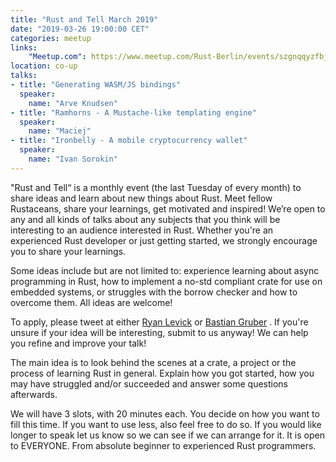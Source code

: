 ```yaml
---
title: "Rust and Tell March 2019"
date: "2019-03-26 19:00:00 CET"
categories: meetup
links:
    "Meetup.com": https://www.meetup.com/Rust-Berlin/events/szgnqqyzfbjc/
location: co-up
talks:
- title: "Generating WASM/JS bindings"
  speaker:
    name: "Arve Knudsen"
- title: "Ramhorns - A Mustache-like templating engine"
  speaker:
    name: "Maciej"
- title: "Ironbelly - A mobile cryptocurrency wallet"
  speaker:
    name: "Ivan Sorokin"
---
```


"Rust and Tell“ is a monthly event (the last Tuesday of every month) to share ideas and learn about new things about Rust. Meet fellow Rustaceans, share your learnings, get motivated and inspired! We’re open to any and all kinds of talks about any subjects that you think will be interesting to an audience interested in Rust. Whether you're an experienced Rust developer or just getting started, we strongly encourage you to share your learnings.

Some ideas include but are not limited to: experience learning about async programming in Rust, how to implement a no-std compliant crate for use on embedded systems, or struggles with the borrow checker and how to overcome them. All ideas are welcome!

To apply, please tweet at either [Ryan Levick](https://twitter.com/ryan_levick) or [Bastian Gruber](https://twitter.com/byteadventures) . If you're unsure if your idea will be interesting, submit to us anyway! We can help you refine and improve your talk!

The main idea is to look behind the scenes at a crate, a project or the process of learning Rust in general. Explain how you got started, how you may have struggled and/or succeeded and answer some questions afterwards.

We will have 3 slots, with 20 minutes each. You decide on how you want to fill this time. If you want to use less, also feel free to do so. If you would like longer to speak let us know so we can see if we can arrange for it. It is open to EVERYONE. From absolute beginner to experienced Rust programmers.
